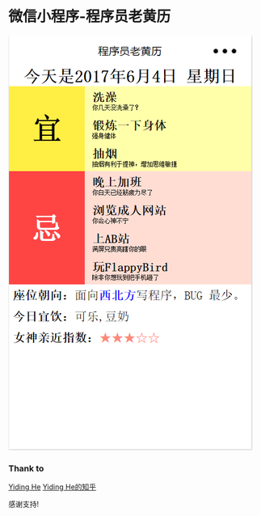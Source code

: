 # 微信小程序-程序员老黄历
![预览图](https://github.com/fateplayer/wxapp-cxylhl/blob/screenshot/screenshot.png)
### Thank to
[Yiding He](http://runjs.cn/detail/ydp3it7b)
[Yiding He的知乎](https://www.zhihu.com/people/he-yiding-23/)

感谢支持!
